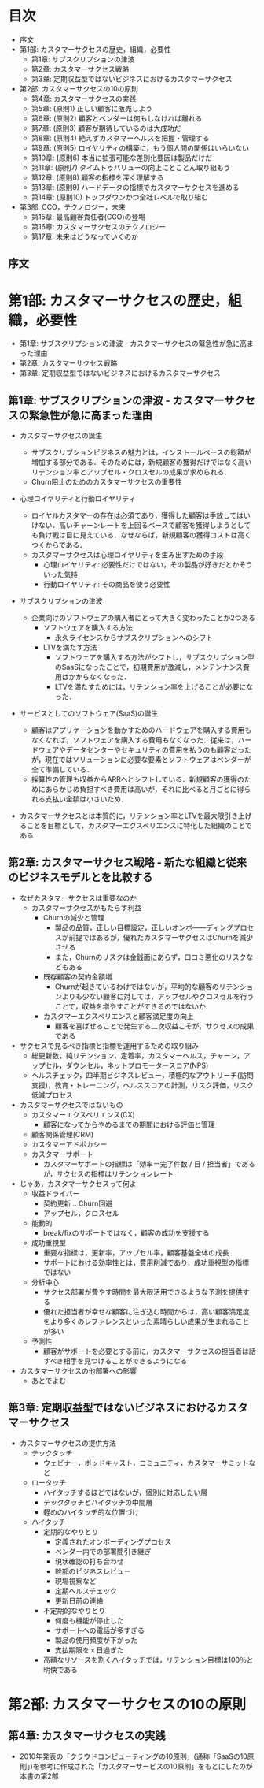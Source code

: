 

# 目次

- 序文
- 第1部: カスタマーサクセスの歴史，組織，必要性
    - 第1章: サブスクリプションの津波
    - 第2章: カスタマーサクセス戦略
    - 第3章: 定期収益型ではないビジネスにおけるカスタマーサクセス
- 第2部: カスタマーサクセスの10の原則
    - 第4章: カスタマーサクセスの実践
    - 第5章: (原則1) 正しい顧客に販売しよう
    - 第6章: (原則2) 顧客とベンダーは何もしなければ離れる
    - 第7章: (原則3) 顧客が期待しているのは大成功だ
    - 第8章: (原則4) 絶えずカスタマーヘルスを把握・管理する
    - 第9章: (原則5) ロイヤリティの構築に，もう個人間の関係はいらいない
    - 第10章: (原則6) 本当に拡張可能な差別化要因は製品だけだ
    - 第11章: (原則7) タイムトゥバリューの向上にとことん取り組もう
    - 第12章: (原則8) 顧客の指標を深く理解する
    - 第13章: (原則9) ハードデータの指標でカスタマーサクセスを進める
    - 第14章: (原則10) トップダウンかつ全社レベルで取り組む
- 第3部: CCO，テクノロジー，未来
    - 第15章: 最高顧客責任者(CCO)の登場
    - 第16章: カスタマーサクセスのテクノロジー
    - 第17章: 未来はどうなっていくのか

## 序文

# 第1部: カスタマーサクセスの歴史，組織，必要性

- 第1章: サブスクリプションの津波 - カスタマーサクセスの緊急性が急に高まった理由
- 第2章: カスタマーサクセス戦略
- 第3章: 定期収益型ではないビジネスにおけるカスタマーサクセス

## 第1章: サブスクリプションの津波 - カスタマーサクセスの緊急性が急に高まった理由

- カスタマーサクセスの誕生
    - サブスクリプションビジネスの魅力とは，インストールベースの総額が増加する部分である．そのためには，新規顧客の獲得だけではなく高いリテンション率とアップセル・クロスセルの成果が求められる．
    - Churn阻止のためのカスタマーサクセスの重要性
- 心理ロイヤリティと行動ロイヤリティ
    - ロイヤルカスタマーの存在は必須であり，獲得した顧客は手放してはいけない．高いチャーンレートを上回るベースで顧客を獲得しようとしても負け戦は目に見えている．なぜならば，新規顧客の獲得コストは高くつくからである．
    - カスタマーサクセスは心理ロイヤリティを生み出すための手段
        - 心理ロイヤリティ: 必要性だけではない，その製品が好きだとかそういった気持
        - 行動ロイヤリティ: その商品を使う必要性
- サブスクリプションの津波
    - 企業向けのソフトウェアの購入者にとって大きく変わったことが2つある
        - ソフトウェアを購入する方法
            - 永久ライセンスからサブスクリプションへのシフト
        - LTVを満たす方法
            - ソフトウェアを購入する方法がシフトし，サブスクリプション型のSaaSになったことで，初期費用が激減し，メンテンナンス費用はかからなくなった．
            - LTVを満たすためには，リテンション率を上げることが必要になった．
- サービスとしてのソフトウェア(SaaS)の誕生
    - 顧客はアプリケーションを動かすためのハードウェアを購入する費用もなくなれば，ソフトウェアを購入する費用もなくなった．従来は，ハードウェアやデータセンターやセキュリティの費用を払うのも顧客だったが，現在ではソリューションに必要な要素とソフトウェアはベンダーが全て準備している．
    - 採算性の管理も収益からARRへとシフトしている．新規顧客の獲得のためにあらかじめ負担すべき費用は高いが，それに比べると月ごとに得られる支払い金額は小さいため．

- カスタマーサクセスとは本質的に，リテンション率とLTVを最大限引き上げることを目標として，カスタマーエクスペリエンスに特化した組織のことである


## 第2章: カスタマーサクセス戦略 - 新たな組織と従来のビジネスモデルとを比較する

- なぜカスタマーサクセスは重要なのか
    - カスタマーサクセスがもたらす利益
        - Churnの減少と管理
            - 製品の品質，正しい目標設定，正しいオンボ――ディングプロセスが前提ではあるが，優れたカスタマーサクセスはChurnを減少させる
            - また，Churnのリスクは金銭面にあらず，口コミ悪化のリスクなどもある
        - 既存顧客の契約金額増
            - Churnが起きているわけではないが，平均的な顧客のリテンションよりも少ない顧客に対しては，アップセルやクロスセルを行うことで，収益を増やすことができるのではないか
        - カスタマーエクスペリエンスと顧客満足度の向上
            - 顧客を喜ばせることで発生する二次収益こそが，サクセスの成果である
- サクセスで見るべき指標と指標を運用するための取り組み
    - 総更新数，純リテンション，定着率，カスタマーヘルス，チャーン，アップセル，ダウンセル，ネットプロモータースコア(NPS)
    - ヘルスチェック，四半期ビジネスレビュー，積極的なアウトリーチ(訪問支援)，教育・トレーニング，ヘルススコアの計測，リスク評価，リスク低減プロセス
- カスタマーサクセスではないもの
    - カスタマーエクスペリエンス(CX)
        - 顧客になってからやめるまでの期間における評価と管理
    - 顧客関係管理(CRM)
    - カスタマーアドボカシー
    - カスタマーサポート
        - カスタマーサポートの指標は「効率＝完了件数 / 日 / 担当者」であるが，サクセスの指標はリテンションレート
- じゃあ，カスタマーサクセスって何よ
    - 収益ドライバー
        - 契約更新 .. Churn回避
        - アップセル，クロスセル
    - 能動的
        - break/fixのサポートではなく，顧客の成功を支援する
    - 成功重視型
        - 重要な指標は，更新率，アップセル率，顧客基盤全体の成長
        - サポートにおける効率性とは，費用削減であり，成功重視型の指標ではない
    - 分析中心
        - サクセス部署が費やす時間を最大限活用できるような予測を提供する
        - 優れた担当者が幸せな顧客に注ぎ込む時間からは，高い顧客満足度をより多くのレファレンスといった素晴らしい成果が生まれることが多い
    - 予測性
        - 顧客がサポートを必要とする前に，カスタマーサクセスの担当者は話すべき相手を見つけることができるようになる
- カスタマーサクセスの他部署への影響
    - あとでよむ

## 第3章: 定期収益型ではないビジネスにおけるカスタマーサクセス

- カスタマーサクセスの提供方法
    - テックタッチ
        - ウェビナー，ポッドキャスト，コミュニティ，カスタマーサミットなど
    - ロータッチ
        - ハイタッチするほどではないが，個別に対応したい層
        - テックタッチとハイタッチの中間層
        - 軽めのハイタッチ的な位置づけ
    - ハイタッチ
        - 定期的なやりとり
            - 定義されたオンボーディングプロセス
            - ベンダー内での部署間引き継ぎ
            - 現状確認の打ち合わせ
            - 幹部のビジネスレビュー
            - 現場視察など
            - 定期ヘルスチェック
            - 更新日前の連絡
        - 不定期的なやりとり
            - 何度も機能が停止した
            - サポートへの電話が多すぎる
            - 製品の使用頻度が下がった
            - 支払期限をｘ日過ぎた
        - 高額なリソースを割くハイタッチでは，リテンション目標は100％と明快である
# 第2部: カスタマーサクセスの10の原則

## 第4章: カスタマーサクセスの実践

- 2010年発表の「クラウドコンピューティングの10原則」(通称「SaaSの10原則」)を参考に作成された「カスタマーサービスの10原則」をもとにしたのが本書の第2部

